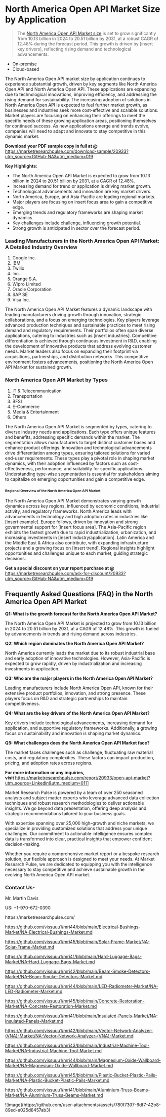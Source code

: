 <h1>North America Open API Market&nbsp;Size by Application</h1><blockquote><p>The <a href="https://marketresearchpulse.com/download-sample/20933?utm_source=GitHub-NA&amp;utm_medium=019">North America Open API Market size</a> is set to grow significantly from 10.13 billion in 2024 to 20.51 billion by 2031, at a robust CAGR of 12.48% during the forecast period. This growth is driven by [insert key drivers], reflecting rising demand and technological advancements.</p></blockquote><ul><li>On-premise<li> Cloud-based</li></ul><p>The North America Open API market size by application continues to experience substantial growth, driven by key segments like North America Open API and North America Open API. These applications are expanding due to technological innovations, improving efficiency, and addressing the rising demand for sustainability. The increasing adoption of solutions in North America Open API is expected to fuel further market growth, as businesses and industries seek more cost-effective and scalable solutions. Market players are focusing on enhancing their offerings to meet the specific needs of these growing application areas, positioning themselves for continued success. As new applications emerge and trends evolve, companies will need to adapt and innovate to stay competitive in this dynamic market.</p><p><strong>Download your PDF sample copy in full at @ </strong><a href="https://marketresearchpulse.com/download-sample/20933?utm_source=GitHub-NA&amp;utm_medium=019">https://marketresearchpulse.com/download-sample/20933?utm_source=GitHub-NA&amp;utm_medium=019</a></p><p><strong>Key Highlights: </strong></p><ul><li>The North America Open API Market is expected to grow from 10.13 billion in 2024 to 20.51 billion by 2031, at a CAGR of 12.48%.</li><li>Increasing demand for trend or application is driving market growth.</li><li>Technological advancements and innovation are key market drivers.</li><li>North America, Europe, and Asia-Pacific are leading regional markets.</li><li>Major players are focusing on insert focus area to gain a competitive edge.</li><li>Emerging trends and regulatory frameworks are shaping market dynamics.</li><li>Key challenges include challenge, influencing growth potential.</li><li>Strong growth is anticipated in sector over the forecast period.</li></ul><h3>Leading Manufacturers in the North America Open API Market: A Detailed Industry Overview</h3><ol><li>Google Inc.</li><li>IBM</li><li>Twilio</li><li>Inc.</li><li>Orange S.A.</li><li>Wipro Limited</li><li>Oracle Corporation</li><li>SAP SE</li><li>Visa Inc.</li></ol><div class="flex max-w-full flex-col flex-grow"><div class="min-h-8 text-message flex w-full flex-col items-end gap-2 whitespace-normal break-words [.text-message+&amp;]:mt-5" dir="auto" data-message-author-role="assistant" data-message-id="fd8432e4-4910-450d-b182-61b7bfb0a01f" data-message-model-slug="gpt-4o"><div class="flex w-full flex-col gap-1 empty:hidden first:pt-[3px]"><div class="markdown prose w-full break-words dark:prose-invert light"><p>The North America Open API Market features a dynamic landscape with leading manufacturers driving growth through innovation, strategic collaborations, and a focus on emerging technologies. Key players leverage advanced production techniques and sustainable practices to meet rising demand and regulatory requirements. Their portfolios often span diverse applications, catering to industries such as [insert industries]. Competitive differentiation is achieved through continuous investment in R&amp;D, enabling the development of innovative products that address evolving customer needs. Market leaders also focus on expanding their footprint via acquisitions, partnerships, and distribution networks. This competitive environment fosters advancements, positioning the North America Open API Market for sustained growth.</p></div></div></div></div><h3>North America Open API Market by Types</h3><ol><li>IT & Telecommunication<li> Transportation<li> BFSI<li> E-Commerce<li> Media & Entertainment<li> Others</li></ol><div class="flex max-w-full flex-col flex-grow"><div class="min-h-8 text-message flex w-full flex-col items-end gap-2 whitespace-normal break-words [.text-message+&amp;]:mt-5" dir="auto" data-message-author-role="assistant" data-message-id="084470be-0bb7-4664-bddf-5156b4f41249" data-message-model-slug="gpt-4o-mini"><div class="flex w-full flex-col gap-1 empty:hidden first:pt-[3px]"><div class="markdown prose w-full break-words dark:prose-invert light"><p>The North America Open API Market is segmented by types, catering to diverse industry needs and applications. Each type offers unique features and benefits, addressing specific demands within the market. The segmentation allows manufacturers to target distinct customer bases and enhance product offerings. Innovation and technological advancements drive differentiation among types, ensuring tailored solutions for varied end-user requirements. These types play a pivotal role in shaping market dynamics, with their adoption influenced by factors such as cost-effectiveness, performance, and suitability for specific applications. Understanding type-wise segmentation is essential for stakeholders aiming to capitalize on emerging opportunities and gain a competitive edge.</p></div></div></div></div><h3><span style="font-size: 11px;">Regional Overview of the North America Open API Market</span></h3><div class="flex max-w-full flex-col flex-grow"><div class="min-h-8 text-message flex w-full flex-col items-end gap-2 whitespace-normal break-words [.text-message+&amp;]:mt-5" dir="auto" data-message-author-role="assistant" data-message-id="e9038762-ce64-4e30-91c9-9bd413514231" data-message-model-slug="gpt-4o-mini"><div class="flex w-full flex-col gap-1 empty:hidden first:pt-[3px]"><div class="markdown prose w-full break-words dark:prose-invert light"><p>The North America Open API Market demonstrates varying growth dynamics across key regions, influenced by economic conditions, industrial activity, and regulatory frameworks. North America leads with advancements in technology and high adoption rates in industries like [insert example]. Europe follows, driven by innovation and strong governmental support for [insert focus area]. The Asia-Pacific region exhibits the fastest growth due to rapid industrialization, urbanization, and increasing investments in [insert industry/application]. Latin America and the Middle East &amp; Africa also contribute, with expanding infrastructure projects and a growing focus on [insert trend]. Regional insights highlight opportunities and challenges unique to each market, guiding strategic decisions.</p></div></div></div></div><p><strong>Get a special discount on your report purchase at @ </strong><a href="https://marketresearchpulse.com/ask-for-discount/20933?utm_source=GitHub-NA&amp;utm_medium=019">https://marketresearchpulse.com/ask-for-discount/20933?utm_source=GitHub-NA&amp;utm_medium=019</a></p><h2>Frequently Asked Questions (FAQ) in the North America Open API Market</h2><p><strong>Q1: What is the growth forecast for the North America Open API Market?</strong></p><p>The North America Open API Market is projected to grow from 10.13 billion in 2024 to 20.51 billion by 2031, at a CAGR of 12.48%. This growth is fueled by advancements in trends and rising demand across industries.</p><p><strong>Q2: Which region dominates the North America Open API Market?</strong></p><p>North America currently leads the market due to its robust industrial base and early adoption of innovative technologies. However, Asia-Pacific is expected to grow rapidly, driven by industrialization and increasing investments in application.</p><p><strong>Q3: Who are the major players in the North America Open API Market?</strong></p><p>Leading manufacturers include North America Open API, known for their extensive product portfolios, innovation, and strong presence. These players focus on R&amp;D and strategic partnerships to maintain competitiveness.</p><p><strong>Q4: What are the key drivers of the North America Open API Market?</strong></p><p>Key drivers include technological advancements, increasing demand for application, and supportive regulatory frameworks. Additionally, a growing focus on sustainability and innovation is shaping market dynamics.</p><p><strong>Q5: What challenges does the North America Open API Market face?</strong></p><p>The market faces challenges such as challenge, fluctuating raw material costs, and regulatory complexities. These factors can impact production, pricing, and adoption rates across regions.</p><p><strong>For more information or any inquiries, visit&nbsp;</strong><a href="https://marketresearchpulse.com/report/20933/open-api-market?utm_source=Linkedin&utm_medium=0111">https://marketresearchpulse.com/report/20933/open-api-market?utm_source=Linkedin&utm_medium=0111</a></p><p>Market Research Pulse is powered by a team of over 250 seasoned analysts and subject matter experts who leverage advanced data collection techniques and robust research methodologies to deliver actionable insights. We go beyond data presentation, offering deep analysis and strategic recommendations tailored to your business goals.</p><p>With expertise spanning over 25,000 high-growth and niche markets, we specialize in providing customized solutions that address your unique challenges. Our commitment to actionable intelligence ensures complex data is transformed into clear, practical insights that empower confident decision-making.</p><p>Whether you require a comprehensive market report or a bespoke research solution, our flexible approach is designed to meet your needs. At Market Research Pulse, we are dedicated to equipping you with the intelligence necessary to stay competitive and achieve sustainable growth in the evolving North America Open API market.</p><h3><strong>Contact Us-</strong></h3><p>Mr. Martin Davis</p><p>US: +1-970-672-0390</p><p>https://marketresearchpulse.com/</p><p><a href="https://github.com/vissuuu1/mri44/blob/main/Electrical-Bushings-Market/NA-Electrical-Bushings-Market.md">https://github.com/vissuuu1/mri44/blob/main/Electrical-Bushings-Market/NA-Electrical-Bushings-Market.md</a></p><p><a href="https://github.com/vissuuu1/mri45/blob/main/Solar-Frame-Market/NA-Solar-Frame-Market.md">https://github.com/vissuuu1/mri45/blob/main/Solar-Frame-Market/NA-Solar-Frame-Market.md</a></p><p><a href="https://github.com/vissuuu1/mri41/blob/main/Hard-Luggage-Bags-Market/NA-Hard-Luggage-Bags-Market.md">https://github.com/vissuuu1/mri41/blob/main/Hard-Luggage-Bags-Market/NA-Hard-Luggage-Bags-Market.md</a></p><p><a href="https://github.com/vissuuu1/mri42/blob/main/Beam-Smoke-Detectors-Market/NA-Beam-Smoke-Detectors-Market.md">https://github.com/vissuuu1/mri42/blob/main/Beam-Smoke-Detectors-Market/NA-Beam-Smoke-Detectors-Market.md</a></p><p><a href="https://github.com/vissuuu1/mri44/blob/main/LED-Radiometer-Market/NA-LED-Radiometer-Market.md">https://github.com/vissuuu1/mri44/blob/main/LED-Radiometer-Market/NA-LED-Radiometer-Market.md</a></p><p><a href="https://github.com/vissuuu1/mri45/blob/main/Concrete-Restoration-Market/NA-Concrete-Restoration-Market.md">https://github.com/vissuuu1/mri45/blob/main/Concrete-Restoration-Market/NA-Concrete-Restoration-Market.md</a></p><p><a href="https://github.com/vissuuu1/mri41/blob/main/Insulated-Panels-Market/NA-Insulated-Panels-Market.md">https://github.com/vissuuu1/mri41/blob/main/Insulated-Panels-Market/NA-Insulated-Panels-Market.md</a></p><p><a href="https://github.com/vissuuu1/mri42/blob/main/Vector-Network-Analyzer-(VNA)-Market/NA-Vector-Network-Analyzer-(VNA)-Market.md">https://github.com/vissuuu1/mri42/blob/main/Vector-Network-Analyzer-(VNA)-Market/NA-Vector-Network-Analyzer-(VNA)-Market.md</a></p><p><a href="https://github.com/vissuuu1/mri43/blob/main/Industrial-Machine-Tool-Market/NA-Industrial-Machine-Tool-Market.md">https://github.com/vissuuu1/mri43/blob/main/Industrial-Machine-Tool-Market/NA-Industrial-Machine-Tool-Market.md</a></p><p><a href="https://github.com/vissuuu1/mri44/blob/main/Magnesium-Oxide-Wallboard-Market/NA-Magnesium-Oxide-Wallboard-Market.md">https://github.com/vissuuu1/mri44/blob/main/Magnesium-Oxide-Wallboard-Market/NA-Magnesium-Oxide-Wallboard-Market.md</a></p><p><a href="https://github.com/vissuuu1/mri45/blob/main/Plastic-Bucket-Plastic-Pails-Market/NA-Plastic-Bucket-Plastic-Pails-Market.md">https://github.com/vissuuu1/mri45/blob/main/Plastic-Bucket-Plastic-Pails-Market/NA-Plastic-Bucket-Plastic-Pails-Market.md</a></p><p><a href="https://github.com/vissuuu1/mri41/blob/main/Aluminium-Truss-Beams-Market/NA-Aluminium-Truss-Beams-Market.md">https://github.com/vissuuu1/mri41/blob/main/Aluminium-Truss-Beams-Market/NA-Aluminium-Truss-Beams-Market.md</a></p>
![image](https://github.com/user-attachments/assets/780f7307-6df7-42b8-89ed-e025d8457ab3)
